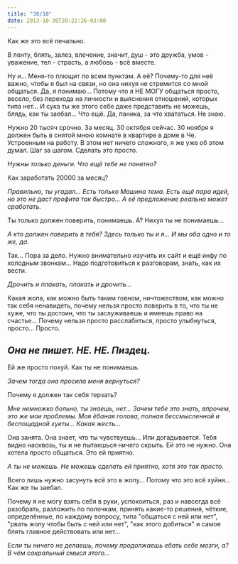 ```yaml
---
title: "30/10"
date: 2013-10-30T20:22:26-03:00
---
```

Как же это всё печально.

В ленту, блять, залез, влечение, значит, душ - это дружба, умов - уважение, тел - страсть, а любовь - всё вместе.

Ну и... Меня-то плющит по всем пунктам. А её? Почему-то для неё важно, чтобы я был на связи, но она нихуя не стремится со мной общаться.
Да, я понимаю... Потому что я НЕ МОГУ общаться просто, весело, без перехода на личности и выяснения отношений, которых типа нет... И сука ты же этого себе даже представить не можешь, блядь, как ты заебал...
Что ещё. Да, паника, за что хвататься. Не знаю.

Нужно 20 тысяч срочно. За месяц. 30 октября сейчас. 30 ноября я должен быть в снятой мною комнате в квартире в доме в Че. Устроенным на работу. В этом нет ничего сложного, я же уже об этом думал. Шаг за шагом. Сделать это просто.

*Нужны только деньги. Что ещё тебе не понятно?*

Как заработать 20000 за месяц?

*Правильно, ты угадал... Есть только Машина тема. Есть ещё пара идей, но это не даст профита так быстро... А её предложение реально может сработать.*

Ты только должен поверить, понимаешь. А? Нихуя ты не понимаешь...

*А кто должен поверить в тебя? Здесь только ты и я... И мы оба одно и то же, да.*

Так... Пора за дело. Нужно внимательно изучить их сайт и ещё инфу по холодным звонкам... Надо подготовиться к разговорам, знать, как их вести.

*Дрочить и плакать, плакать и дрочить...*

Какая жопа, как можно быть таким говном, ничтожеством, как можно так себя ненавидеть, почему нельзя просто поверить в то, что ты не хуже, что ты достоин, что ты заслуживаешь и имеешь право на счастье... Почему нельзя просто расслабиться, просто улыбнуться, просто... Просто.

## *Она не пишет. НЕ. НЕ. Пиздец.*

Ей же просто похуй. Как ты не понимаешь.

*Зачем тогда она просила меня вернуться?*

Почему я должен так себя терзать?

*Мне немножко больно, ты знаешь, нет... Зачем тебе это знать, впрочем, это же мои проблемы. Моя ёбаная голова, полная бессмысленной и беспощадной хуеты... Какая жесть...*

Она занята. Она знает, что ты чувствуешь... Или догадывается. Тебя видно насквозь, ты и не пытаешься ничего скрыть. Ей это не нужно. Она хотела просто общаться. Это ей приятно.

*А ты не можешь. Не можешь сделать ей приятно, хотя это так просто.*

Всего лишь нужно засунуть всё это в жопу... Потому что это всё хуйня... Как же ты заебал.

Почему я не могу взять себя в руки, успокоиться, раз и навсегда всё разобрать, разложить по полочкам, принять какие-то решения, чёткие, определённые, по каждому вопросу, типа "общаться с ней или нет", "рвать жопу чтобы быть с ней или нет", "как этого добиться" и самое блять главное действовать или нет... 

*Если ты ничего не делаешь, почему продолжаешь ебать себе мозги, а? В чём сакральный смысл этого...*

